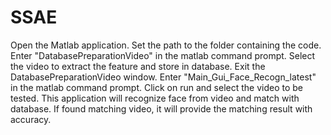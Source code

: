 # SSAE
Open the Matlab application.
Set the path to the folder containing the code.
Enter "DatabasePreparationVideo" in the matlab command prompt.
Select the video to extract the feature and store in database.
Exit the DatabasePreparationVideo window.
Enter "Main_Gui_Face_Recogn_latest" in the matlab command prompt.
Click on run and select the video to be tested.
This application will recognize face from video and match with database.
If found matching video, it will provide the matching result with accuracy.
